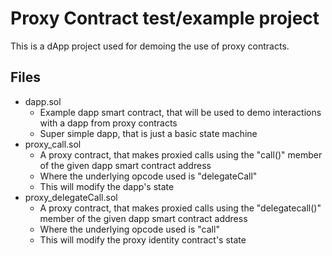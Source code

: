 # Proxy Contract test/example project
This is a dApp project used for demoing the use of proxy contracts.

## Files
- dapp.sol
    - Example dapp smart contract, that will be used to demo interactions with a dapp from proxy contracts
    - Super simple dapp, that is just a basic state machine
- proxy_call.sol
    - A proxy contract, that makes proxied calls using the "call()" member of the given dapp smart contract address
    - Where the underlying opcode used is "delegateCall"
    - This will modify the dapp's state
- proxy_delegateCall.sol
    - A proxy contract, that makes proxied calls using the "delegatecall()" member of the given dapp smart contract address
    - Where the underlying opcode used is "call"
    - This will modify the proxy identity contract's state